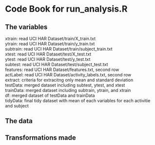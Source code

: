 # Code Book for run_analysis.R
## The variables
xtrain: read UCI HAR Dataset/train/X_train.txt <br />
ytrain: read UCI HAR Dataset/train/y_train.txt <br />
subtrain: read UCI HAR Dataset/train/subject_train.txt <br />
xtest: read UCI HAR Dataset/test/X_test.txt <br />
ytest: read UCI HAR Dataset/test/y_test.txt <br />
subtest: read UCI HAR Dataset/test/subject_test.txt <br />
features: read UCI HAR Dataset/features.txt, second row <br />
actLabel: read UCI HAR Dataset/activity_labels.txt, second row <br />
extract: criteria for extracitng only mean and standard deviation <br />
testData: merged dataset including subtest, ytest, and xtest <br />
trainData: merged dataset including subtrain, ytrain, and xtrain <br />
df: merged dataset of testData and trainData <br />
tidyData: final tidy dataset with mean of each variables for each activitie and subject <br />

## The data

## Transformations made
